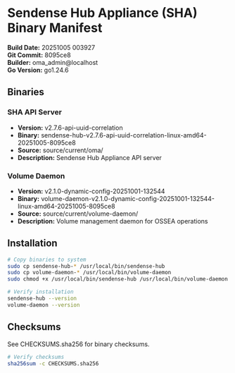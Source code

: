 # Sendense Hub Appliance (SHA) Binary Manifest

**Build Date:** 20251005 003927  
**Git Commit:** 8095ce8  
**Builder:** oma_admin@localhost  
**Go Version:** go1.24.6

## Binaries

### SHA API Server
- **Version:** v2.7.6-api-uuid-correlation
- **Binary:** sendense-hub-v2.7.6-api-uuid-correlation-linux-amd64-20251005-8095ce8
- **Source:** source/current/oma/
- **Description:** Sendense Hub Appliance API server

### Volume Daemon
- **Version:** v2.1.0-dynamic-config-20251001-132544
- **Binary:** volume-daemon-v2.1.0-dynamic-config-20251001-132544-linux-amd64-20251005-8095ce8
- **Source:** source/current/volume-daemon/
- **Description:** Volume management daemon for OSSEA operations

## Installation

```bash
# Copy binaries to system
sudo cp sendense-hub-* /usr/local/bin/sendense-hub
sudo cp volume-daemon-* /usr/local/bin/volume-daemon
sudo chmod +x /usr/local/bin/sendense-hub /usr/local/bin/volume-daemon

# Verify installation
sendense-hub --version
volume-daemon --version
```

## Checksums

See CHECKSUMS.sha256 for binary checksums.

```bash
# Verify checksums
sha256sum -c CHECKSUMS.sha256
```

